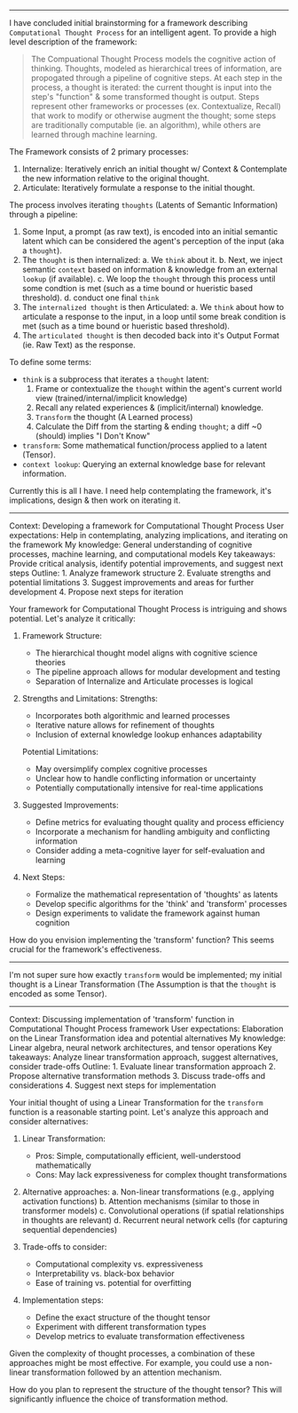 <!-- LOG METADATA {"size": 4} -->

---

<!-- MSG METADATA {"publisher": "user:tty", "created": 1727898222203380592} -->

I have concluded initial brainstorming for a framework describing `Computational Thought Process` for an intelligent agent. To provide a high level description of the framework:

> The Compuational Thought Process models the cognitive action of thinking. Thoughts, modeled as hierarchical trees of information, are propogated through a pipeline of cognitive steps. At each step in the process, a thought is iterated: the current thought is input into the step's "function" & some transformed thought is output. Steps represent other frameworks or processes (ex. Contextualize, Recall) that work to modify or otherwise augment the thought; some steps are traditionally computable (ie. an algorithm), while others are learned through machine learning.

The Framework consists of 2 primary processes:

1. Internalize: Iteratively enrich an initial thought w/ Context & Contemplate the new information relative to the original thought.
2. Articulate: Iteratively formulate a response to the initial thought. 

The process involves iterating `thoughts` (Latents of Semantic Information) through a pipeline:

1. Some Input, a prompt (as raw text), is encoded into an initial semantic latent which can be considered the agent's perception of the input (aka a `thought`).
2. The `thought` is then internalized:
  a. We `think` about it.
  b. Next, we inject semantic `context` based on information & knowledge from an external `lookup` (if available).
  c. We loop the `thought` through this process until some condtion is met (such as a time bound or hueristic based threshold).
  d. conduct one final `think`
3. The `internalized thought` is then Articulated:
  a. We `think` about how to articulate a response to the input, in a loop until some break condition is met (such as a time bound or hueristic based threshold).
4. The `articulated thought` is then decoded back into it's Output Format (ie. Raw Text) as the response.

To define some terms:

- `think` is a subprocess that iterates a `thought` latent:
  1. Frame or contextualize the `thought` within the agent's current world view (trained/internal/implicit knowledge)
  2. Recall any related experiences & (implicit/internal) knowledge.
  3. `Transform` the thought (A Learned process)
  4. Calculate the Diff from the starting & ending `thought`; a diff ~0 (should) implies "I Don't Know"
- `transform`: Some mathematical function/process applied to a latent (Tensor).
- `context lookup`: Querying an external knowledge base for relevant information.

Currently this is all I have. I need help contemplating the framework, it's implications, design & then work on iterating it.

---

<!-- MSG METADATA {"publisher": "agent:llm:Anthropic:claude-3-5-sonnet-20240620", "created": 1727898230773756868} -->

<meta hidden k=strat>
Context: Developing a framework for Computational Thought Process
User expectations: Help in contemplating, analyzing implications, and iterating on the framework
My knowledge: General understanding of cognitive processes, machine learning, and computational models
Key takeaways: Provide critical analysis, identify potential improvements, and suggest next steps
Outline:
1. Analyze framework structure
2. Evaluate strengths and potential limitations
3. Suggest improvements and areas for further development
4. Propose next steps for iteration
</meta>

Your framework for Computational Thought Process is intriguing and shows potential. Let's analyze it critically:

1. Framework Structure:
   - The hierarchical thought model aligns with cognitive science theories
   - The pipeline approach allows for modular development and testing
   - Separation of Internalize and Articulate processes is logical

2. Strengths and Limitations:
   Strengths:
   - Incorporates both algorithmic and learned processes
   - Iterative nature allows for refinement of thoughts
   - Inclusion of external knowledge lookup enhances adaptability

   Potential Limitations:
   - May oversimplify complex cognitive processes
   - Unclear how to handle conflicting information or uncertainty
   - Potentially computationally intensive for real-time applications

3. Suggested Improvements:
   - Define metrics for evaluating thought quality and process efficiency
   - Incorporate a mechanism for handling ambiguity and conflicting information
   - Consider adding a meta-cognitive layer for self-evaluation and learning

4. Next Steps:
   - Formalize the mathematical representation of 'thoughts' as latents
   - Develop specific algorithms for the 'think' and 'transform' processes
   - Design experiments to validate the framework against human cognition

How do you envision implementing the 'transform' function? This seems crucial for the framework's effectiveness.

---

<!-- MSG METADATA {"publisher": "user:tty", "created": 1727898469223426787} -->

I'm not super sure how exactly `transform` would be implemented; my initial thought is a Linear Transformation (The Assumption is that the `thought` is encoded as some Tensor).

---

<!-- MSG METADATA {"publisher": "agent:llm:Anthropic:claude-3-5-sonnet-20240620", "created": 1727898475791178646} -->

<meta hidden k=strat>
Context: Discussing implementation of 'transform' function in Computational Thought Process framework
User expectations: Elaboration on the Linear Transformation idea and potential alternatives
My knowledge: Linear algebra, neural network architectures, and tensor operations
Key takeaways: Analyze linear transformation approach, suggest alternatives, consider trade-offs
Outline:
1. Evaluate linear transformation approach
2. Propose alternative transformation methods
3. Discuss trade-offs and considerations
4. Suggest next steps for implementation
</meta>

Your initial thought of using a Linear Transformation for the `transform` function is a reasonable starting point. Let's analyze this approach and consider alternatives:

1. Linear Transformation:
   - Pros: Simple, computationally efficient, well-understood mathematically
   - Cons: May lack expressiveness for complex thought transformations

2. Alternative approaches:
   a. Non-linear transformations (e.g., applying activation functions)
   b. Attention mechanisms (similar to those in transformer models)
   c. Convolutional operations (if spatial relationships in thoughts are relevant)
   d. Recurrent neural network cells (for capturing sequential dependencies)

3. Trade-offs to consider:
   - Computational complexity vs. expressiveness
   - Interpretability vs. black-box behavior
   - Ease of training vs. potential for overfitting

4. Implementation steps:
   - Define the exact structure of the thought tensor
   - Experiment with different transformation types
   - Develop metrics to evaluate transformation effectiveness

Given the complexity of thought processes, a combination of these approaches might be most effective. For example, you could use a non-linear transformation followed by an attention mechanism.

How do you plan to represent the structure of the thought tensor? This will significantly influence the choice of transformation method.
